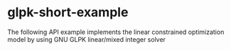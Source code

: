 # glpk-short-example
The following API example implements the linear constrained optimization model by using GNU GLPK linear/mixed integer solver
